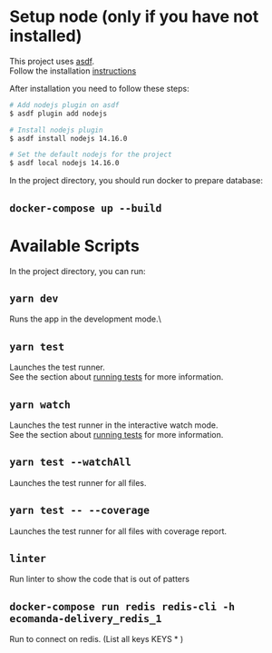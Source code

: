# Setup node (only if you have not installed)

This project uses [asdf](https://asdf-vm.com/#/). \
Follow the installation [instructions](https://asdf-vm.com/#/core-manage-asdf?id=asdf)

After installation you need to follow these steps:

```bash
# Add nodejs plugin on asdf
$ asdf plugin add nodejs

# Install nodejs plugin
$ asdf install nodejs 14.16.0

# Set the default nodejs for the project
$ asdf local nodejs 14.16.0
```

In the project directory, you should run docker to prepare database: 

## `docker-compose up --build`

# Available Scripts

In the project directory, you can run:

## `yarn dev`

Runs the app in the development mode.\

## `yarn test`

Launches the test runner.\
See the section about [running tests](https://facebook.github.io/create-react-app/docs/running-tests) for more information.

## `yarn watch`

Launches the test runner in the interactive watch mode.\
See the section about [running tests](https://facebook.github.io/create-react-app/docs/running-tests) for more information.

## `yarn test --watchAll`

Launches the test runner for all files.

## `yarn test -- --coverage`

Launches the test runner for all files with coverage report.

## `linter`

Run linter to show the code that is out of patters

## `docker-compose run redis redis-cli -h ecomanda-delivery_redis_1`

Run to connect on redis. (List all keys  KEYS * )